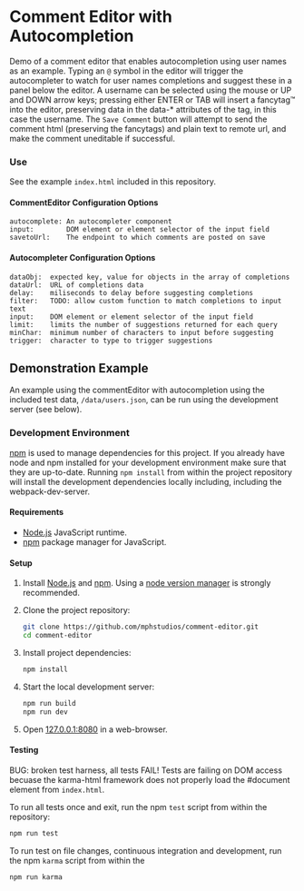 Comment Editor with Autocompletion
==================================

Demo of a comment editor that enables autocompletion using user names as an example. Typing an `@` symbol in the editor will trigger the autocompleter to watch for user names completions and suggest these in a panel below the editor. A username can be selected using the mouse or UP and DOWN arrow keys; pressing either ENTER or TAB will insert a fancytag&#8482; into the editor, preserving data in the data-* attributes of the tag, in this case the username. The `Save Comment` button will attempt to send the comment html (preserving the fancytags) and plain text to remote url, and make the comment uneditable if successful.

### Use

See the example `index.html` included in this repository.


#### CommentEditor Configuration Options

```
autocomplete: An autocompleter component
input:        DOM element or element selector of the input field
savetoUrl:    The endpoint to which comments are posted on save
```


#### Autocompleter Configuration Options

```
dataObj:  expected key, value for objects in the array of completions
dataUrl:  URL of completions data
delay:    miliseconds to delay before suggesting completions
filter:   TODO: allow custom function to match completions to input text
input:    DOM element or element selector of the input field
limit:    limits the number of suggestions returned for each query
minChar:  minimum number of characters to input before suggesting
trigger:  character to type to trigger suggestions
```


<a name="example"></a>
## Demonstration Example

An example using the commentEditor with autocompletion using the included test data, `/data/users.json`, can be run using the development server (see below).


<a name="development-environment"></a>
### Development Environment

[npm](https://www.npmjs.com) is used to manage dependencies for this project. If you already have node and npm installed for your development environment make sure that they are up-to-date. Running `npm install` from within the project repository will install the development dependencies locally including, including the webpack-dev-server.


<a name="requirements"></a>
#### Requirements

- [Node.js](https://nodejs.org/) JavaScript runtime.
- [npm](https://www.npmjs.com) package manager for JavaScript.

<a name="setup"></a>
#### Setup

1. Install [Node.js](https://nodejs.org/) and [npm](https://www.npmjs.com). Using a [node version manager](#node-version-managers) is strongly recommended.

2. Clone the project repository:
    ```bash
    git clone https://github.com/mphstudios/comment-editor.git
    cd comment-editor
    ```

3. Install project dependencies:
    ```bash
    npm install
    ```

4. Start the local development server:
    ```bash
    npm run build
    npm run dev
    ```

5. Open [127.0.0.1:8080](http:127.0.0.1:8080) in a web-browser.


#### Testing

BUG: broken test harness, all tests FAIL! Tests are failing on DOM access becuase the karma-html framework does not properly load the #document element from `index.html`.

To run all tests once and exit, run the npm `test` script from within the repository:
```bash
npm run test
```

To run test on file changes, continuous integration and development, run the npm `karma` script from within the 
```bash
npm run karma
```


